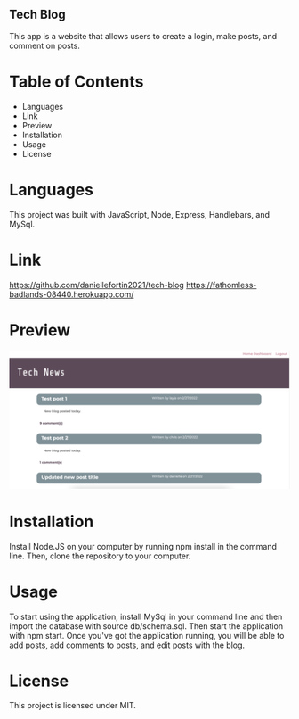 ## Tech Blog
This app is a website that allows users to create a login, make posts, and comment on posts. 

# Table of Contents
* Languages
* Link
* Preview
* Installation
* Usage
* License

# Languages
This project was built with JavaScript, Node, Express, Handlebars, and MySql.

# Link
https://github.com/daniellefortin2021/tech-blog
https://fathomless-badlands-08440.herokuapp.com/

# Preview 
![screenshot of tech blog website](./public/assets/tech-blog-screenshot.png)

# Installation
Install Node.JS on your computer by running npm install in the command line. Then, clone the repository to your computer.

# Usage
To start using the application, install MySql in your command line and then import the database with source db/schema.sql. Then start the application with npm start. Once you've got the application running, you will be able to add posts, add comments to posts, and edit posts with the blog.

# License 
This project is licensed under MIT.

